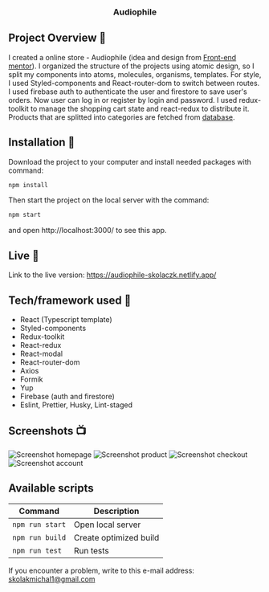 <h3 align="center">Audiophile</h3>

## Project Overview 🎉

I created a online store - Audiophile (idea and design from <a href="https://www.frontendmentor.io/challenges/audiophile-ecommerce-website-C8cuSd_wx">Front-end mentor</a>). I organized the structure of the projects using atomic design, so I split my components into atoms, molecules, organisms, templates. For style, I used Styled-components and React-router-dom to switch between routes. I used firebase auth to authenticate the user and firestore to save user's orders. Now user can log in or register by login and password. I used redux-toolkit to manage the shopping cart state and react-redux to distribute it. Products that are splitted into categories
are fetched from <a href="https://github.com/Skolaczk/Audiophile-database">database</a>.

## Installation 💾

Download the project to your computer and install needed packages with command:

```sh
npm install
```

Then start the project on the local server with the command:

```sh
npm start
```

and open http://localhost:3000/ to see this app.

## Live 📍

Link to the live version: https://audiophile-skolaczk.netlify.app/

## Tech/framework used 🔧

- React (Typescript template)
- Styled-components
- Redux-toolkit
- React-redux
- React-modal
- React-router-dom
- Axios
- Formik
- Yup
- Firebase (auth and firestore)
- Eslint, Prettier, Husky, Lint-staged

## Screenshots 📺

![Screenshot homepage](https://user-images.githubusercontent.com/76774237/201381107-8dbaa183-61e0-4a6f-a229-b481a16881c6.png)
![Screenshot product](https://user-images.githubusercontent.com/76774237/201381105-0e6c3acb-f113-4ee0-b5c1-123bbed7c139.png)
![Screenshot checkout](https://user-images.githubusercontent.com/76774237/201381103-e791b576-c927-4193-b091-a34238456a73.png)
![Screenshot account](https://user-images.githubusercontent.com/76774237/201381100-bcdbc23d-5b74-4efb-86bb-b6916f35f2df.png)

## Available scripts

| Command         | Description            |
| --------------- | ---------------------- |
| `npm run start` | Open local server      |
| `npm run build` | Create optimized build |
| `npm run test`  | Run tests              |

If you encounter a problem, write to this e-mail address: [skolakmichal1@gmail.com](mailto:skolakmichal1@gmail.com)
